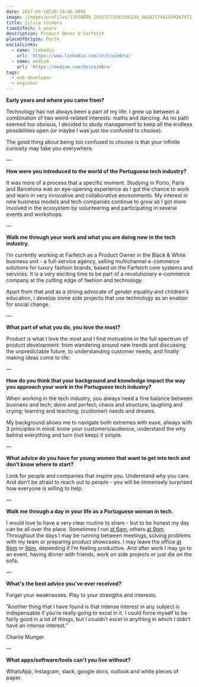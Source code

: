 ```yaml
---
date: 2017-04-10T20:18:46.989Z
image: /images/profiles/13558688_10153773201536134_3628217941430267472_o.jpg
title: Sílvia Coimbra
timeInTech: 5 years
description: Product Owner @ Farfetch
placeOfOrigin: Porto
socialLinks:
  - name: linkedin
    url: 'https://www.linkedin.com/in/scoimbra/'
  - name: medium
    url: 'https://medium.com/@sicoimbra'
tags:
  - web-developer
  - engineer
---
```

**Early years and where you
came from?**

Technology has not always been a part of my life. I grew up between a combination of two weird-related interests: maths and dancing. As no path seemed too obvious, I decided to study management to keep all the endless possibilities open (or maybe I was just too confused to choose).

The good thing about being too confused to choose is that your infinite curiosity may take you everywhere.

—

**How were you introduced
to the world of the Portuguese tech industry?**

It was more of a process that a specific moment. Studying in Porto, Paris and Barcelona was an eye-opening experience as I got the chance to work and learn in very innovative and collaborative environments. My interest in new business models and tech companies continue to grow as I got more involved in the ecosystem by volunteering and participating in several events and workshops.

—

**Walk me through your work
and what you are doing now in the tech industry.**

I’m currently working at Farfetch as a Product Owner in the Black & White business unit - a full-service agency, selling multichannel e-commerce solutions for luxury fashion brands, based on the Farfetch core systems and services. It is a very exciting time to be part of a revolutionary e-commerce company at the cutting edge of fashion and technology.

Apart from that and as a strong advocate of gender equality and children's education, I develop some side projects that use technology as an enabler for social change.

—

**What part of what you do,
you love the most?**

Product is what I love the most and I find motivation in the full spectrum of product development: from wandering around new trends and discussing the unpredictable future, to understanding customer needs, and finally making ideas come to life.

—

**How do you think that your
background and knowledge impact the way you approach your work in the
Portuguese tech industry?**

When working in the tech industry, you always need a fine balance between business and tech; done and perfect; chaos and structure; laughing and crying; learning and teaching; (customer) needs and dreams.

My background allows me to navigate both extremes with ease, always with 3 principles in mind: know your customers/audience, understand the why behind everything and turn (not keep) it simple.

—

**What advice do you have
for young women that want to get into tech and don’t know where to start?**

Look for people and companies that inspire you. Understand why you care. And don’t be afraid to reach out to people - you will be immensely surprised how everyone is willing to help.

—

**Walk me through a day in
your life as a Portuguese woman in tech.**

I would love to have a very clear routine to share - but to be honest my day can be all over the place. Sometimes I run [at 6am](http://airmail.calendar/2017-04-10%2006:00:00%20WEST), others [at 9pm](http://airmail.calendar/2017-04-10%2021:00:00%20WEST). Throughout the days I may be running between meetings, solving problems with my team or preparing product showcases. I may leave the office [at 6pm](http://airmail.calendar/2017-04-10%2018:00:00%20WEST) or [9pm](http://airmail.calendar/2017-04-10%2021:00:00%20WEST), depending if I’m feeling productive. And after work I may go to an event, having dinner with friends, work on side projects or just die on the sofa.

—

**What's the best advice
you've ever received?**

Forget your weaknesses. Play to your strengths and interests.

”Another thing that I have found is that intense interest in any subject is indispensable if you’re really going to excel in it. I could force myself to be fairly good in a lot of things, but I couldn’t excel in anything in which I didn’t have an intense interest.”

Charlie Munger

—

**What apps/software/tools
can't you live without?**

WhatsApp, Instagram, slack, google docs, outlook and white pieces of paper.
